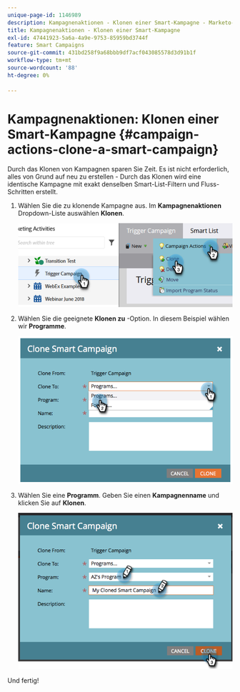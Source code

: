 ```yaml
---
unique-page-id: 1146989
description: Kampagnenaktionen - Klonen einer Smart-Kampagne - Marketo-Dokumente - Produktdokumentation
title: Kampagnenaktionen - Klonen einer Smart-Kampagne
exl-id: 47441923-5a6a-4a9e-9753-85959bd3744f
feature: Smart Campaigns
source-git-commit: 431bd258f9a68bbb9df7acf043085578d3d91b1f
workflow-type: tm+mt
source-wordcount: '88'
ht-degree: 0%

---
```


# Kampagnenaktionen: Klonen einer Smart-Kampagne {#campaign-actions-clone-a-smart-campaign}

Durch das Klonen von Kampagnen sparen Sie Zeit. Es ist nicht erforderlich, alles von Grund auf neu zu erstellen - Durch das Klonen wird eine identische Kampagne mit exakt denselben Smart-List-Filtern und Fluss-Schritten erstellt.

1. Wählen Sie die zu klonende Kampagne aus. Im **Kampagnenaktionen** Dropdown-Liste auswählen **Klonen**.

   ![](assets/campaign-actions-clone-a-smart-campaign-1.png)

1. Wählen Sie die geeignete **Klonen zu** -Option. In diesem Beispiel wählen wir **Programme**.

   ![](assets/campaign-actions-clone-a-smart-campaign-2.png)

1. Wählen Sie eine **Programm**. Geben Sie einen **Kampagnenname** und klicken Sie auf **Klonen**.

   ![](assets/campaign-actions-clone-a-smart-campaign-3.png)

Und fertig!
